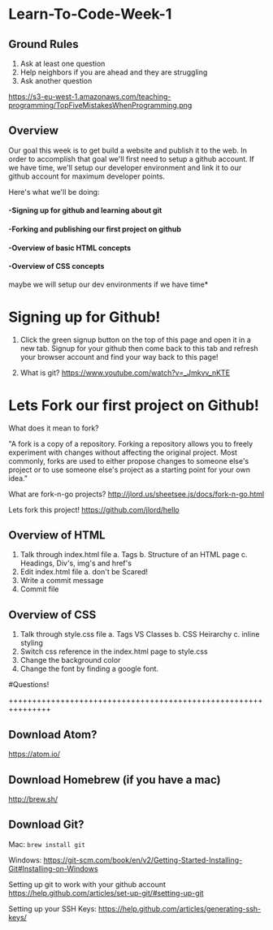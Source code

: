 # Learn-To-Code-Week-1

## Ground Rules
1. Ask at least one question
2. Help neighbors if you are ahead and they are struggling
3. Ask another question

https://s3-eu-west-1.amazonaws.com/teaching-programming/TopFiveMistakesWhenProgramming.png

## Overview
Our goal this week is to get build a website and publish it to the web. In order
to accomplish that goal we'll first need to setup a github account. If we have
time, we'll setup our developer environment and link it to our github account for
maximum developer points.

Here's what we'll be doing:

####  -Signing up for github and learning about git
####  -Forking and publishing our first project on github
####  -Overview of basic HTML concepts
####  -Overview of CSS concepts
maybe we will setup our dev environments if we have time*





# Signing up for Github!
1. Click the green signup button on the top of this page and open it in a new tab.
Signup for your github then come back to this tab and refresh your browser account
and find your way back to this page!

2. What is git?
https://www.youtube.com/watch?v=_Jmkvv_nKTE




# Lets Fork our first project on Github!
What does it mean to fork?

"A fork is a copy of a repository. Forking a repository allows you to freely experiment with changes without affecting the original project. Most commonly, forks are used to either propose changes to someone else's project or to use someone else's project as a starting point for your own idea."

What are fork-n-go projects?
http://jlord.us/sheetsee.js/docs/fork-n-go.html


Lets fork this project!
https://github.com/jlord/hello


## Overview of HTML
  1. Talk through index.html file
    a. Tags
    b. Structure of an HTML page
    c. Headings, Div's, img's and href's
  2. Edit index.html file
    a. don't be Scared!
  3. Write a commit message
  4. Commit file


## Overview of CSS

  1. Talk through style.css file
    a. Tags VS Classes
    b. CSS Heirarchy
    c. inline styling
  2. Switch css reference in the index.html page to style.css
  3. Change the background color
  4. Change the font by finding a google font.



#Questions!


+++++++++++++++++++++++++++++++++++++++++++++++++++++++++++++++

## Download Atom?
  https://atom.io/

## Download Homebrew (if you have a mac)
http://brew.sh/

## Download Git?
  Mac:
  ```brew install git```

  Windows:
  https://git-scm.com/book/en/v2/Getting-Started-Installing-Git#Installing-on-Windows

Setting up git to work with your github account
https://help.github.com/articles/set-up-git/#setting-up-git

Setting up your SSH Keys:
https://help.github.com/articles/generating-ssh-keys/
